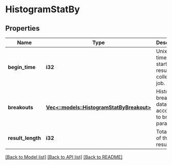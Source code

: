 # HistogramStatBy

## Properties
Name | Type | Description | Notes
------------ | ------------- | ------------- | -------------
**begin_time** | **i32** | Unix Epoch time of start of results collection job. | [default to null]
**breakouts** | [**Vec<::models::HistogramStatByBreakout>**](HistogramStatByBreakout.md) | Histogram breakout data according to breakout parameter. | [default to null]
**result_length** | **i32** | Total length of the result list. | [default to null]

[[Back to Model list]](../README.md#documentation-for-models) [[Back to API list]](../README.md#documentation-for-api-endpoints) [[Back to README]](../README.md)


